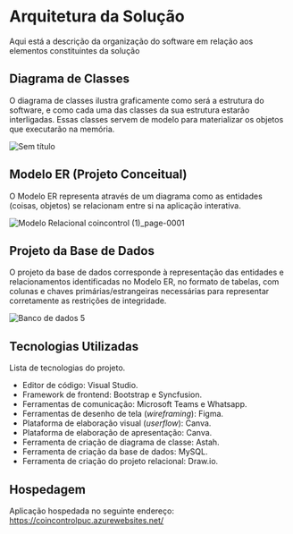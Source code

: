 # Arquitetura da Solução

Aqui está a descrição da organização do software em relação aos elementos constituintes da solução

## Diagrama de Classes

O diagrama de classes ilustra graficamente como será a estrutura do software, e como cada uma das classes da sua estrutura estarão interligadas. Essas classes servem de modelo para materializar os objetos que executarão na memória.

![Sem título](https://github.com/ICEI-PUC-Minas-PMV-ADS/pmv-ads-2023-2-e2-proj-int-t4-coincontrol/assets/125419720/6e511cd9-55a3-47b4-b18b-3146f2694454)


## Modelo ER (Projeto Conceitual)

O Modelo ER representa através de um diagrama como as entidades (coisas, objetos) se relacionam entre si na aplicação interativa.

![Modelo Relacional coincontrol (1)_page-0001](https://github.com/ICEI-PUC-Minas-PMV-ADS/pmv-ads-2023-2-e2-proj-int-t4-coincontrol/assets/75648729/9a8618c5-ee26-4a4a-9760-31c1217ef5ee)


## Projeto da Base de Dados

O projeto da base de dados corresponde à representação das entidades e relacionamentos identificadas no Modelo ER, no formato de tabelas, com colunas e chaves primárias/estrangeiras necessárias para representar corretamente as restrições de integridade.


![Banco de dados 5](https://github.com/ICEI-PUC-Minas-PMV-ADS/pmv-ads-2023-2-e2-proj-int-t4-coincontrol/assets/125419720/85d6b778-e928-4999-a148-5e42ba73cff8)


## Tecnologias Utilizadas

Lista de tecnologias do projeto.

- Editor de código: Visual Studio.
- Framework de frontend: Bootstrap e Syncfusion.
- Ferramentas de comunicação: Microsoft Teams e Whatsapp.
- Ferramentas de desenho de tela (_wireframing_): Figma.
- Plataforma de elaboração visual (_userflow_): Canva.
- Plataforma de elaboração de apresentação: Canva.
- Ferramenta de criação de diagrama de classe: Astah.
- Ferramenta de criação da base de dados: MySQL.
- Ferramenta de criação do projeto relacional: Draw.io.

## Hospedagem

Aplicação hospedada no seguinte endereço: https://coincontrolpuc.azurewebsites.net/


